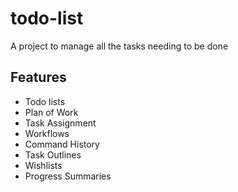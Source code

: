 # todo-list
A project to manage all the tasks needing to be done

## Features
* Todo lists
* Plan of Work
* Task Assignment
* Workflows
* Command History
* Task Outlines
* Wishlists
* Progress Summaries 
